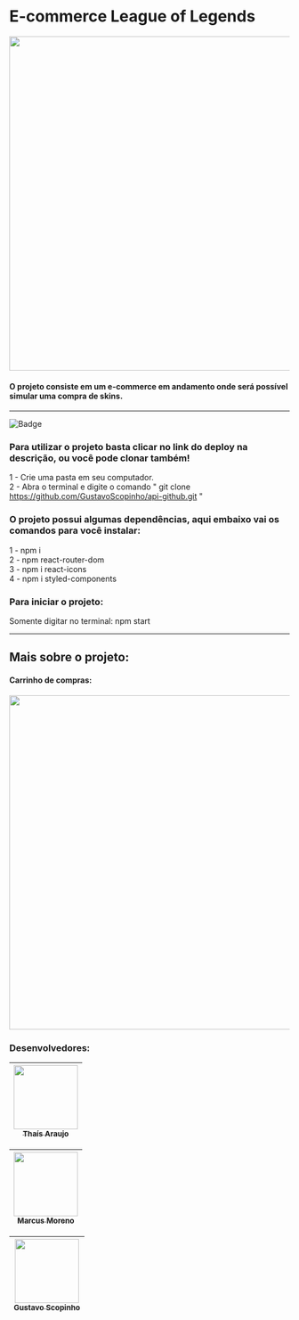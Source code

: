 # E-commerce League of Legends


<img align="center" width="600px" src="https://i.imgur.com/XoSpApA.png" >

#### O projeto consiste em um e-commerce em andamento onde será possível simular uma compra de skins.

<hr>

![Badge](https://img.shields.io/static/v1?label=react&message=framework&color=blue&style=for-the-badge&logo=REACT)
### Para utilizar o projeto basta clicar no link do deploy na descrição, ou você pode clonar também!
1 - Crie uma pasta em seu computador. <br>
2 - Abra o terminal e digite o comando " git clone https://github.com/GustavoScopinho/api-github.git "

### O projeto possui algumas dependências, aqui embaixo vai os comandos para você instalar:

1 - npm i <br>
2 - npm react-router-dom <br>
3 - npm i react-icons <br>
4 - npm i styled-components

### Para iniciar o projeto:
Somente digitar no terminal: npm start

<hr>

## Mais sobre o projeto:

#### Carrinho de compras:
<img align="center" width="600px" src="https://i.imgur.com/8ux1CSb.png" >



 ### Desenvolvedores: 
 
[<img src="https://avatars.githubusercontent.com/u/47259957?v=4" width=115 > <br> <sub> Thaís Araujo </sub>](https://github.com/Thais95)  |   
| :---: | 

[<img src="https://avatars.githubusercontent.com/u/86497957?v=4" width=115 > <br> <sub> Marcus Moreno </sub>](https://github.com/Kinho11)  |   
| :---: | 

[<img src="https://avatars.githubusercontent.com/u/102439841?v=4" width=115 > <br> <sub> Gustavo Scopinho </sub>](https://github.com/GustavoScopinho)  |   
| :---: | 



